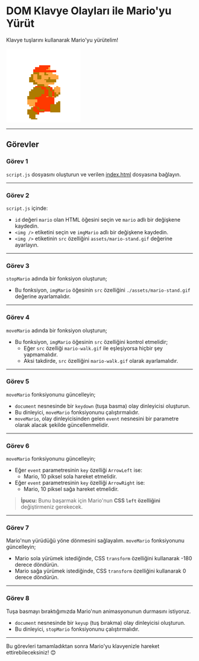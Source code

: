 # **DOM Klavye Olayları ile Mario'yu Yürüt**

Klavye tuşlarını kullanarak Mario'yu yürütelim!

![Mario Yürü](assets/mario-walk.gif)

---

## **Görevler**

### **Görev 1**

`script.js` dosyasını oluşturun ve verilen [index.html](./index.html) dosyasına bağlayın.

---

### **Görev 2**

`script.js` içinde:

- `id` değeri `mario` olan HTML öğesini seçin ve `mario` adlı bir değişkene kaydedin.
- `<img />` etiketini seçin ve `imgMario` adlı bir değişkene kaydedin.
- `<img />` etiketinin `src` özelliğini `assets/mario-stand.gif` değerine ayarlayın.

---

### **Görev 3**

`stopMario` adında bir fonksiyon oluşturun;

- Bu fonksiyon, `imgMario` öğesinin `src` özelliğini `./assets/mario-stand.gif` değerine ayarlamalıdır.

---

### **Görev 4**

`moveMario` adında bir fonksiyon oluşturun;

- Bu fonksiyon, `imgMario` öğesinin `src` özelliğini kontrol etmelidir;
  - Eğer `src` özelliği `mario-walk.gif` ile eşleşiyorsa hiçbir şey yapmamalıdır.
  - Aksi takdirde, `src` özelliğini `mario-walk.gif` olarak ayarlamalıdır.

---

### **Görev 5**

`moveMario` fonksiyonunu güncelleyin;

- `document` nesnesinde bir `keydown` (tuşa basma) olay dinleyicisi oluşturun.
- Bu dinleyici, `moveMario` fonksiyonunu çalıştırmalıdır.
- `moveMario`, olay dinleyicisinden gelen `event` nesnesini bir parametre olarak alacak şekilde güncellenmelidir.

---

### **Görev 6**

`moveMario` fonksiyonunu güncelleyin;

- Eğer `event` parametresinin `key` özelliği `ArrowLeft` ise:
  - Mario, 10 piksel sola hareket etmelidir.
- Eğer `event` parametresinin `key` özelliği `ArrowRight` ise:
  - Mario, 10 piksel sağa hareket etmelidir.

> **İpucu:** Bunu başarmak için Mario'nun **CSS `left` özelliğini** değiştirmeniz gerekecek.

---

### **Görev 7**

Mario'nun yürüdüğü yöne dönmesini sağlayalım. `moveMario` fonksiyonunu güncelleyin;

- Mario sola yürümek istediğinde, CSS `transform` özelliğini kullanarak -180 derece döndürün.
- Mario sağa yürümek istediğinde, CSS `transform` özelliğini kullanarak 0 derece döndürün.

---

### **Görev 8**

Tuşa basmayı bıraktığımızda Mario'nun animasyonunun durmasını istiyoruz.

- `document` nesnesinde bir `keyup` (tuş bırakma) olay dinleyicisi oluşturun.
- Bu dinleyici, `stopMario` fonksiyonunu çalıştırmalıdır.

---

Bu görevleri tamamladıktan sonra Mario'yu klavyenizle hareket ettirebileceksiniz! 😊